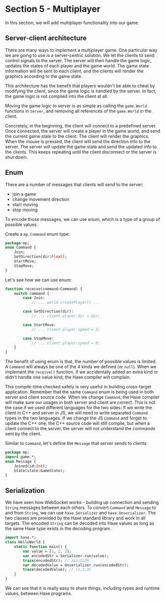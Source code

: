 # Section 5 - Multiplayer

In this section, we will add multiplayer functionality into our game.

## Server-client architecture

There are many ways to implement a multiplayer game. One particular way we are going to use is a server-centric solution. We let the clients to send control signals to the server. The server will then handle the game logic, updates the states of each player and the game world. The game state information will be sent to each client, and the clients will render the graphics according to the game state.

This architecture has the benefit that players wouldn't be able to cheat by modifying the client, since the game logic is handled by the server. In fact, the game logic is not compiled into the client at all.

Moving the game logic to server is as simple as calling the `game.World` functions in `Server`, and removing all references of the `game.World` in the client.

Concretely, in the beginning, the client will connect to a predefined server. Once connected, the server will create a player in the game world, and send the current game state to the client. The client will render the graphics. When the mouse is pressed, the client will send the direction info to the server. The server will update the game state and send the updated info to the clients. This keeps repeating until the client disconnect or the server is shut down.

## Enum

There are a number of messages that clients will send to the server:

 * join a game
 * change movement direction
 * start moving
 * stop moving

To encode those messages, we can use enum, which is a type of a group of possible values.

Create a `mp.Command` enum type:

```haxe
package mp;
enum Command {
	Join;
	SetDirection(dir:Float);
	StartMove;
	StopMove;
}
```

Let's see how we can use enum:

```haxe
function receive(command:Command) {
    switch command {
        case Join:
            // ... world.createPlayer() ...

        case SetDirection(dir):
            // ... client.player.dir = dir;

        case StartMove:
            // ... client.player.speed = 3;

        case StopMove:
            // ... client.player.speed = 0;
    }
}
```

The benefit of using enum is that, the number of possible values is limited. A `Command` will always be one of the 4 kinds we defined (or `null`). When we implement the `receive()` function, if we accidentally added an extra kind or didn't handle one value kind, the Haxe compiler will complain.

This compile-time checked safety is very useful in building cross-target application. Remember that the same `Command` enum is being used in both server and client source code. When we change `Command`, the Haxe compiler will make sure our usages in both server and client are correct. This is not the case if we used different languages for the two sides: If we write the client in C++ and server in JS, we will need to write separated `Command` types in the two languages. If we change the JS `Command` and forget to update the C++ one, the C++ source code will still compile, but when a client connect to the server, the server will not understand the commands sent by the client.

Similar to `Command`, let's define the `Message` that server sends to clients:

```haxe
package mp;
import game.*;
enum Message {
	Joined(id:Int);
	State(state:GameState);
}
```

## Serialization

We have seen how WebSocket works - building up connection and sending `String` messages between each others. To convert `Command` and `Message` to and from `String`, we can use `haxe.Serializer` and `haxe.Unserializer`. The two classes are provided by the Haxe standard library and work in all targets. The encoded `String` can be decoded into Haxe values as long as the same Haxe type exists in the decoding program.

```haxe
import haxe.*;
class HelloWorld {
    static function main() {
        var value = [1, 2, 3];
        var encodedStr = Serializer.run(value);
        trace(encodedStr); // ai1i2i3h
        var decodedValue = Unserializer.run(encodedStr);
        trace(decodedValue); // [1,2,3]
    }
}
```

We can see that it is really easy to share things, including types and runtime values, between Haxe programs.